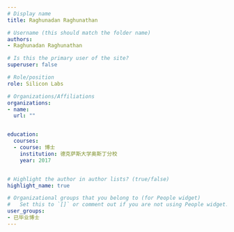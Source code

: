 ```yaml
---
# Display name
title: Raghunadan Raghunathan

# Username (this should match the folder name)
authors:
- Raghunadan Raghunathan

# Is this the primary user of the site?
superuser: false

# Role/position
role: Silicon Labs

# Organizations/Affiliations
organizations:
- name: 
  url: ""


education:
  courses:
  - course: 博士
    institution: 德克萨斯大学奥斯丁分校
    year: 2017


# Highlight the author in author lists? (true/false)
highlight_name: true

# Organizational groups that you belong to (for People widget)
#   Set this to `[]` or comment out if you are not using People widget.
user_groups:
- 已毕业博士
---
```

